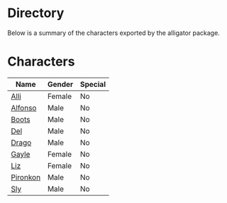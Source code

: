 # Directory
Below is a summary of the characters exported by the alligator package.
# Characters
|Name|Gender|Special|
|---|---|---|
|[Alli](./character/alligator/alli.go)|Female|No|
|[Alfonso](./character/alligator/alfonso.go)|Male|No|
|[Boots](./character/alligator/boots.go)|Male|No|
|[Del](./character/alligator/del.go)|Male|No|
|[Drago](./character/alligator/drago.go)|Male|No|
|[Gayle](./character/alligator/gayle.go)|Female|No|
|[Liz](./character/alligator/liz.go)|Female|No|
|[Pironkon](./character/alligator/pironkon.go)|Male|No|
|[Sly](./character/alligator/sly.go)|Male|No|
